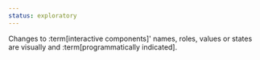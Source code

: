 ```yaml
---
status: exploratory
---
```


Changes to :term[interactive components]' names, roles, values or states are visually and :term[programmatically indicated].
